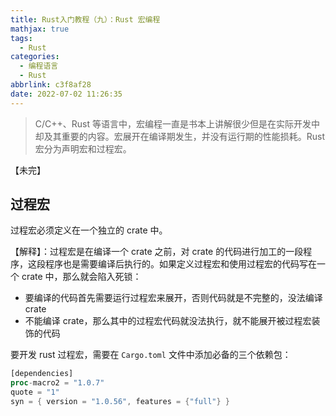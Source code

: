 ```yaml
---
title: Rust入门教程（九）：Rust 宏编程
mathjax: true
tags:
  - Rust
categories:
  - 编程语言
  - Rust
abbrlink: c3f8af28
date: 2022-07-02 11:26:35
---
```


>C/C++、Rust 等语言中，宏编程一直是书本上讲解很少但是在实际开发中却及其重要的内容。宏展开在编译期发生，并没有运行期的性能损耗。Rust 宏分为声明宏和过程宏。

【未完】

<!-- more -->

## 

## 过程宏

过程宏必须定义在一个独立的 crate 中。

【解释】：过程宏是在编译一个 crate 之前，对 crate 的代码进行加工的一段程序，这段程序也是需要编译后执行的。如果定义过程宏和使用过程宏的代码写在一个 crate 中，那么就会陷入死锁：
- 要编译的代码首先需要运行过程宏来展开，否则代码就是不完整的，没法编译 crate
- 不能编译 crate，那么其中的过程宏代码就没法执行，就不能展开被过程宏装饰的代码

要开发 rust 过程宏，需要在 `Cargo.toml` 文件中添加必备的三个依赖包：

```rust
[dependencies]
proc-macro2 = "1.0.7"
quote = "1"
syn = { version = "1.0.56", features = {"full"} }
```

